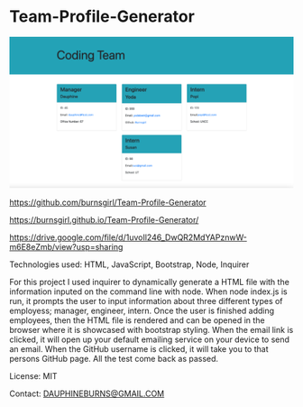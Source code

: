 # Team-Profile-Generator

<img src="Assests/one.png">

https://github.com/burnsgirl/Team-Profile-Generator

https://burnsgirl.github.io/Team-Profile-Generator/

https://drive.google.com/file/d/1uvoIl246_DwQR2MdYAPznwW-m6E8eZmb/view?usp=sharing

Technologies used: HTML, JavaScript, Bootstrap, Node, Inquirer

For this project I used inquirer to dynamically generate a HTML file with the information inputed on the command line with node. When node index.js is run, it prompts the user to input information about three different types of employess; manager, engineer, intern. Once the user is finished adding employees, then the HTML file is rendered and can be opened in the browser where it is showcased with bootstrap styling. When the email link is clicked, it will open up your default emailing service on your device to send an email. When the GitHub username is clicked, it will take you to that persons GitHub page. All the test come back as passed.

License: MIT

Contact: DAUPHINEBURNS@GMAIL.COM
